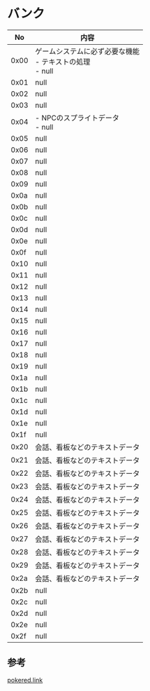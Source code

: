 # バンク

 No    |  内容
 ----  | ----
 0x00  |  ゲームシステムに必ず必要な機能<br/> - テキストの処理<br/> - null
 0x01  |  null
 0x02  |  null
 0x03  |  null
 0x04  |  - NPCのスプライトデータ<br/> - null
 0x05  |  null
 0x06  |  null
 0x07  |  null
 0x08  |  null
 0x09  |  null
 0x0a  |  null
 0x0b  |  null
 0x0c  |  null
 0x0d  |  null
 0x0e  |  null
 0x0f  |  null
 0x10  |  null
 0x11  |  null
 0x12  |  null
 0x13  |  null
 0x14  |  null
 0x15  |  null
 0x16  |  null
 0x17  |  null
 0x18  |  null
 0x19  |  null
 0x1a  |  null
 0x1b  |  null
 0x1c  |  null
 0x1d  |  null
 0x1e  |  null
 0x1f  |  null
 0x20  |  会話、看板などのテキストデータ
 0x21  |  会話、看板などのテキストデータ
 0x22  |  会話、看板などのテキストデータ
 0x23  |  会話、看板などのテキストデータ
 0x24  |  会話、看板などのテキストデータ
 0x25  |  会話、看板などのテキストデータ
 0x26  |  会話、看板などのテキストデータ
 0x27  |  会話、看板などのテキストデータ
 0x28  |  会話、看板などのテキストデータ
 0x29  |  会話、看板などのテキストデータ
 0x2a  |  会話、看板などのテキストデータ
 0x2b  |  null
 0x2c  |  null
 0x2d  |  null
 0x2e  |  null
 0x2f  |  null

## 参考

[pokered.link](../pokered.link)  
